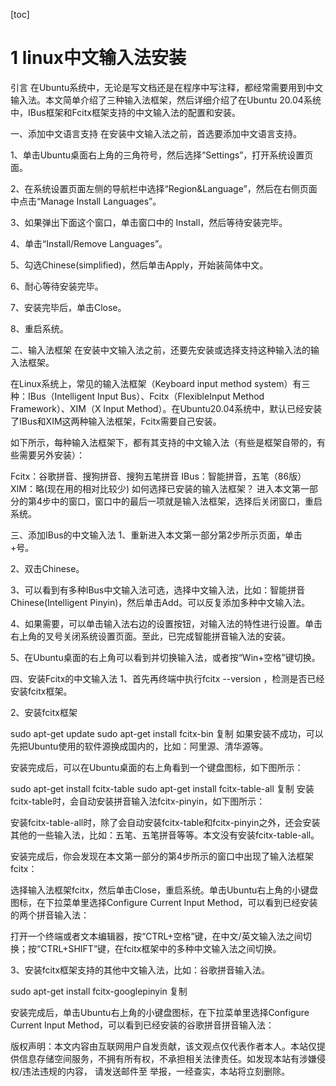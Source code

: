 [toc]
# 1 linux中文输入法安装
引言
在Ubuntu系统中，无论是写文档还是在程序中写注释，都经常需要用到中文输入法。本文简单介绍了三种输入法框架，然后详细介绍了在Ubuntu 20.04系统中，IBus框架和Fcitx框架支持的中文输入法的配置和安装。

一、添加中文语言支持
在安装中文输入法之前，首选要添加中文语言支持。

1、单击Ubuntu桌面右上角的三角符号，然后选择“Settings”，打开系统设置页面。


2、在系统设置页面左侧的导航栏中选择“Region&Language”，然后在右侧页面中点击“Manage Install Languages”。


3、如果弹出下面这个窗口，单击窗口中的 Install，然后等待安装完毕。


4、单击“Install/Remove Languages”。


5、勾选Chinese(simplified)，然后单击Apply，开始装简体中文。


6、耐心等待安装完毕。


7、安装完毕后，单击Close。


8、重启系统。

二、输入法框架
在安装中文输入法之前，还要先安装或选择支持这种输入法的输入法框架。

在Linux系统上，常见的输入法框架（Keyboard input method system）有三种：IBus（Intelligent Input Bus）、Fcitx（FlexibleInput Method Framework）、XIM（X Input Method）。在Ubuntu20.04系统中，默认已经安装了IBus和XIM这两种输入法框架，Fcitx需要自己安装。

如下所示，每种输入法框架下，都有其支持的中文输入法（有些是框架自带的，有些需要另外安装）：

Fcitx：谷歌拼音、搜狗拼音、搜狗五笔拼音
IBus：智能拼音，五笔（86版）
XIM：略(现在用的相对比较少)
如何选择已安装的输入法框架？
 进入本文第一部分的第4步中的窗口，窗口中的最后一项就是输入法框架，选择后关闭窗口，重启系统。

三、添加IBus的中文输入法
1、重新进入本文第一部分第2步所示页面，单击+号。


2、双击Chinese。


3、可以看到有多种IBus中文输入法可选，选择中文输入法，比如：智能拼音Chinese(Intelligent Pinyin)，然后单击Add。可以反复添加多种中文输入法。


4、如果需要，可以单击输入法右边的设置按钮，对输入法的特性进行设置。单击右上角的叉号关闭系统设置页面。至此，已完成智能拼音输入法的安装。


5、在Ubuntu桌面的右上角可以看到并切换输入法，或者按“Win+空格”键切换。


四、安装Fcitx的中文输入法
1、首先再终端中执行fcitx --version ，检测是否已经安装fcitx框架。


2、安装fcitx框架

sudo apt-get update
sudo apt-get install fcitx-bin
复制
如果安装不成功，可以先把Ubuntu使用的软件源换成国内的，比如：阿里源、清华源等。


安装完成后，可以在Ubuntu桌面的右上角看到一个键盘图标，如下图所示：


sudo apt-get install fcitx-table 
sudo apt-get install fcitx-table-all
复制
安装fcitx-table时，会自动安装拼音输入法fcitx-pinyin，如下图所示：


安装fcitx-table-all时，除了会自动安装fcitx-table和fcitx-pinyin之外，还会安装其他的一些输入法，比如：五笔、五笔拼音等等。本文没有安装fcitx-table-all。


安装完成后，你会发现在本文第一部分的第4步所示的窗口中出现了输入法框架fcitx：


选择输入法框架fcitx，然后单击Close，重启系统。单击Ubuntu右上角的小键盘图标，在下拉菜单里选择Configure Current Input Method，可以看到已经安装的两个拼音输入法：


打开一个终端或者文本编辑器，按“CTRL+空格”键，在中文/英文输入法之间切换；按“CTRL+SHIFT”键，在fcitx框架中的多种中文输入法之间切换。

3、安装fcitx框架支持的其他中文输入法，比如：谷歌拼音输入法。

sudo apt-get install fcitx-googlepinyin
复制

安装完成后，单击Ubuntu右上角的小键盘图标，在下拉菜单里选择Configure Current Input Method，可以看到已经安装的谷歌拼音拼音输入法：


版权声明：本文内容由互联网用户自发贡献，该文观点仅代表作者本人。本站仅提供信息存储空间服务，不拥有所有权，不承担相关法律责任。如发现本站有涉嫌侵权/违法违规的内容， 请发送邮件至 举报，一经查实，本站将立刻删除。 